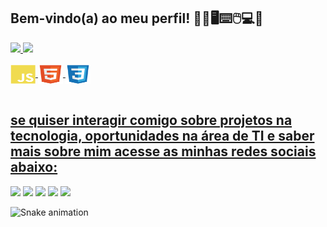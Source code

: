## Bem-vindo(a) ao meu perfil! 🥰😀🖥️⌨️🖱️💻📱

 <div>
   <a href="https://github.com/JhonAugusto">
   <img height="180em" src="https://github-readme-stats.vercel.app/api?username=JhonAugusto&show_icons=true&theme=tokyonight&include_all_commits=true&count_private=true"/>
   <img height="180em" src="https://github-readme-stats.vercel.app/api/top-langs/?username=JhonAugusto&layout=compact&langs_count=6&theme=tokyonight"/>

</div>
<div style="display: inline_block"><br>
  <img align="center" alt="Js" height="30" width="40" src="https://raw.githubusercontent.com/devicons/devicon/master/icons/javascript/javascript-plain.svg">
  <img align="center" alt="HTML" height="30" width="40" src="https://raw.githubusercontent.com/devicons/devicon/master/icons/html5/html5-original.svg">
  <img align="center" alt="CSS" height="30" width="40" src="https://raw.githubusercontent.com/devicons/devicon/master/icons/css3/css3-original.svg">
</div>
 
 <br>
 
## se quiser interagir comigo sobre projetos na tecnologia, oportunidades na área de TI e saber mais sobre mim acesse as minhas redes sociais abaixo:

<div> 
  <a href="https://www.youtube.com/@JhonatasAugusto2002" target="_blank"><img src="https://img.shields.io/badge/YouTube-FF0000?style=for-the-badge&logo=youtube&logoColor=white" target="_blank"></a>
  <a href="https://www.instagram.com/zebra.oliveira?igshid=MzNINGNkZWQ4MG==" target="_blank"><img src="https://img.shields.io/badge/-Instagram-%23E4405F?style=for-the-badge&logo=instagram&logoColor=white" target="_blank"></a>
 <a href="https://discord.gg/chz4XRJ2" target="_blank"><img src="https://img.shields.io/badge/Discord-7289DA?style=for-the-badge&logo=discord&logoColor=white" target="_blank"></a> 
  <a href = "jhonatasaugustodoliveiran@gmail.com"><img src="https://img.shields.io/badge/-Gmail-%23333?style=for-the-badge&logo=gmail&logoColor=white" target="_blank"></a>
  <a href="https://www.linkedin.com//jhonatas-augusto-849880282" target="_blank"><img src="https://img.shields.io/badge/-LinkedIn-%230077B5?style=for-the-badge&logo=linkedin&logoColor=white" target="_blank"></a> 
 
  ![Snake animation](https://github.com/devemdobro/JhonAugusto/blob/output/github-contribution-grid-snake.svg)

</div>
